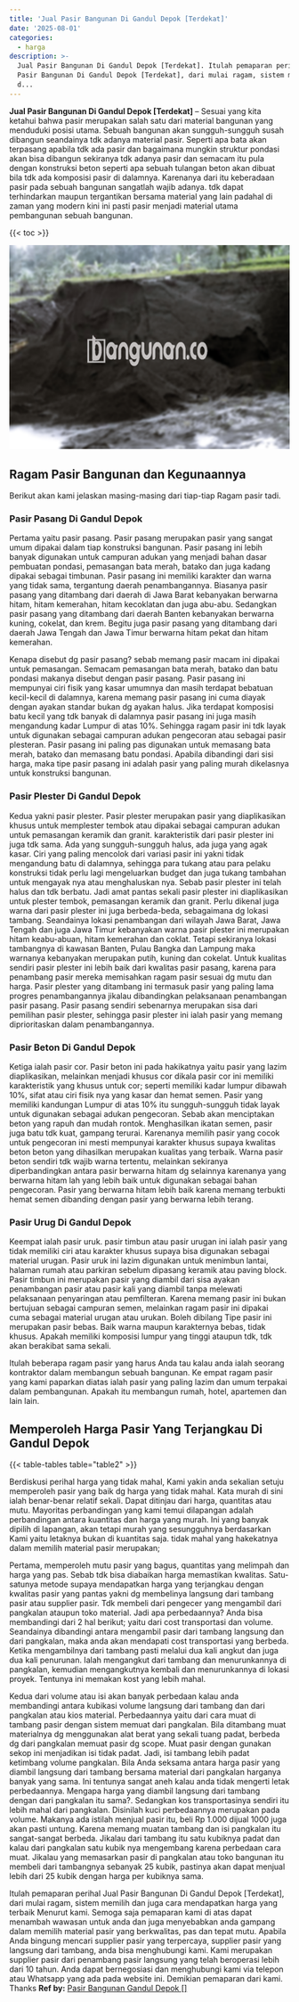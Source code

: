 ```yaml
---
title: 'Jual Pasir Bangunan Di Gandul Depok [Terdekat]'
date: '2025-08-01'
categories:
  - harga
description: >-
  Jual Pasir Bangunan Di Gandul Depok [Terdekat]. Itulah pemaparan perihal Jual
  Pasir Bangunan Di Gandul Depok [Terdekat], dari mulai ragam, sistem memilih
  d...
---
```


**Jual Pasir Bangunan Di Gandul Depok \[Terdekat\]** – Sesuai yang kita ketahui bahwa pasir merupakan salah satu dari material bangunan yang menduduki posisi utama. Sebuah bangunan akan sungguh-sungguh susah dibangun seandainya tdk adanya material pasir. Seperti apa bata akan terpasang apabila tdk ada pasir dan bagaimana mungkin struktur pondasi akan bisa dibangun sekiranya tdk adanya pasir dan semacam itu pula dengan konstruksi beton seperti apa sebuah tulangan beton akan dibuat bila tdk ada komposisi pasir di dalamnya. Karenanya dari itu keberadaan pasir pada sebuah bangunan sangatlah wajib adanya. tdk dapat terhindarkan maupun tergantikan bersama material yang lain padahal di zaman yang modern kini ini pasti pasir menjadi material utama pembangunan sebuah bangunan.

{{< toc >}}

![Jual Pasir Bangunan Di Gandul Depok [Terdekat]](/images/jual-pasir-bangunan-65.png)

## Ragam Pasir Bangunan dan Kegunaannya

Berikut akan kami jelaskan masing-masing dari tiap-tiap Ragam pasir tadi.

### Pasir Pasang Di Gandul Depok

Pertama yaitu pasir pasang. Pasir pasang merupakan pasir yang sangat umum dipakai dalam tiap konstruksi bangunan. Pasir pasang ini lebih banyak digunakan untuk campuran adukan yang menjadi bahan dasar pembuatan pondasi, pemasangan bata merah, batako dan juga kadang dipakai sebagai timbunan. Pasir pasang ini memiliki karakter dan warna yang tidak sama, tergantung daerah penambangannya. Biasanya pasir pasang yang ditambang dari daerah di Jawa Barat kebanyakan berwarna hitam, hitam kemerahan, hitam kecoklatan dan juga abu-abu. Sedangkan pasir pasang yang ditambang dari daerah Banten kebanyakan berwarna kuning, cokelat, dan krem. Begitu juga pasir pasang yang ditambang dari daerah Jawa Tengah dan Jawa Timur berwarna hitam pekat dan hitam kemerahan.

Kenapa disebut dg pasir pasang? sebab memang pasir macam ini dipakai untuk pemasangan. Semacam pemasangan bata merah, batako dan batu pondasi makanya disebut dengan pasir pasang. Pasir pasang ini mempunyai ciri fisik yang kasar umumnya dan masih terdapat bebatuan kecil-kecil di dalamnya, karena memang pasir pasang ini cuma diayak dengan ayakan standar bukan dg ayakan halus. Jika terdapat komposisi batu kecil yang tdk banyak di dalamnya pasir pasang ini juga masih mengandung kadar Lumpur di atas 10%. Sehingga ragam pasir ini tdk layak untuk digunakan sebagai campuran adukan pengecoran atau sebagai pasir plesteran. Pasir pasang ini paling pas digunakan untuk memasang bata merah, batako dan memasang batu pondasi. Apabila dibandingi dari sisi harga, maka tipe pasir pasang ini adalah pasir yang paling murah dikelasnya untuk konstruksi bangunan.

### Pasir Plester Di Gandul Depok

Kedua yakni pasir plester. Pasir plester merupakan pasir yang diaplikasikan khusus untuk memplester tembok atau dipakai sebagai campuran adukan untuk pemasangan keramik dan granit. karakteristik dari pasir plester ini juga tdk sama. Ada yang sungguh-sungguh halus, ada juga yang agak kasar. Ciri yang paling mencolok dari variasi pasir ini yakni tidak mengandung batu di dalamnya, sehingga para tukang atau para pelaku konstruksi tidak perlu lagi mengeluarkan budget dan juga tukang tambahan untuk mengayak nya atau menghaluskan nya. Sebab pasir plester ini telah halus dan tdk berbatu. Jadi amat pantas sekali pasir plester ini diaplikasikan untuk plester tembok, pemasangan keramik dan granit. Perlu dikenal juga warna dari pasir plester ini juga berbeda-beda, sebagaimana dg lokasi tambang. Seandainya lokasi penambangan dari wilayah Jawa Barat, Jawa Tengah dan juga Jawa Timur kebanyakan warna pasir plester ini merupakan hitam keabu-abuan, hitam kemerahan dan coklat. Tetapi sekiranya lokasi tambangnya di kawasan Banten, Pulau Bangka dan Lampung maka warnanya kebanyakan merupakan putih, kuning dan cokelat. Untuk kualitas sendiri pasir plester ini lebih baik dari kwalitas pasir pasang, karena para penambang pasir mereka memisahkan ragam pasir sesuai dg mutu dan harga. Pasir plester yang ditambang ini termasuk pasir yang paling lama progres penambangannya jikalau dibandingkan pelaksanaan penambangan pasir pasang. Pasir pasang sendiri sebenarnya merupakan sisa dari pemilihan pasir plester, sehingga pasir plester ini ialah pasir yang memang diprioritaskan dalam penambangannya.

### Pasir Beton Di Gandul Depok

Ketiga ialah pasir cor. Pasir beton ini pada hakikatnya yaitu pasir yang lazim diaplikasikan, melainkan menjadi khusus cor dikala pasir cor ini memiliki karakteristik yang khusus untuk cor; seperti memiliki kadar lumpur dibawah 10%, sifat atau ciri fisik nya yang kasar dan hemat semen. Pasir yang memiliki kandungan Lumpur di atas 10% itu sungguh-sungguh tidak layak untuk digunakan sebagai adukan pengecoran. Sebab akan menciptakan beton yang rapuh dan mudah rontok. Menghasilkan ikatan semen, pasir juga batu tdk kuat, gampang terurai. Karenanya memilih pasir yang cocok untuk pengecoran ini mesti mempunyai karakter khusus supaya kwalitas beton beton yang dihasilkan merupakan kualitas yang terbaik. Warna pasir beton sendiri tdk wajib warna tertentu, melainkan sekiranya diperbandingkan antara pasir berwarna hitam dg selainnya karenanya yang berwarna hitam lah yang lebih baik untuk digunakan sebagai bahan pengecoran. Pasir yang berwarna hitam lebih baik karena memang terbukti hemat semen dibanding dengan pasir yang berwarna lebih terang.

### Pasir Urug Di Gandul Depok

Keempat ialah pasir uruk. pasir timbun atau pasir urugan ini ialah pasir yang tidak memiliki ciri atau karakter khusus supaya bisa digunakan sebagai material urugan. Pasir uruk ini lazim digunakan untuk menimbun lantai, halaman rumah atau parkiran sebelum dipasang keramik atau paving block. Pasir timbun ini merupakan pasir yang diambil dari sisa ayakan penambangan pasir atau pasir kali yang diambil tanpa melewati pelaksanaan penyaringan atau pemfilteran. Karena memang pasir ini bukan bertujuan sebagai campuran semen, melainkan ragam pasir ini dipakai cuma sebagai material urugan atau urukan. Boleh dibilang Tipe pasir ini merupakan pasir bebas. Baik warna maupun karakternya bebas, tidak khusus. Apakah memiliki komposisi lumpur yang tinggi ataupun tdk, tdk akan berakibat sama sekali.

Itulah beberapa ragam pasir yang harus Anda tau kalau anda ialah seorang kontraktor dalam membangun sebuah bangunan. Ke empat ragam pasir yang kami paparkan diatas ialah pasir yang paling lazim dan umum terpakai dalam pembangunan. Apakah itu membangun rumah, hotel, apartemen dan lain lain.

## Memperoleh Harga Pasir Yang Terjangkau Di Gandul Depok

{{< table-tables table="table2" >}}

Berdiskusi perihal harga yang tidak mahal, Kami yakin anda sekalian setuju memperoleh pasir yang baik dg harga yang tidak mahal. Kata murah di sini ialah benar-benar relatif sekali. Dapat ditinjau dari harga, quantitas atau mutu. Mayoritas perbandingan yang kami temui dilapangan adalah perbandingan antara kuantitas dan harga yang murah. Ini yang banyak dipilih di lapangan, akan tetapi murah yang sesungguhnya berdasarkan Kami yaitu letaknya bukan di kuantitas saja. tidak mahal yang hakekatnya dalam memilih material pasir merupakan;

Pertama, memperoleh mutu pasir yang bagus, quantitas yang melimpah dan harga yang pas. Sebab tdk bisa diabaikan harga memastikan kwalitas. Satu-satunya metode supaya mendapatkan harga yang terjangkau dengan kwalitas pasir yang pantas yakni dg membelinya langsung dari tambang pasir atau supplier pasir. Tdk membeli dari pengecer yang mengambil dari pangkalan ataupun toko material. Jadi apa perbedaannya? Anda bisa membandingi dari 2 hal berikut; yaitu dari cost transportasi dan volume. Seandainya dibandingi antara mengambil pasir dari tambang langsung dan dari pangkalan, maka anda akan mendapati cost transportasi yang berbeda. Ketika mengambilnya dari tambang pasti melalui dua kali angkut dan juga dua kali penurunan. Ialah mengangkut dari tambang dan menurunkannya di pangkalan, kemudian mengangkutnya kembali dan menurunkannya di lokasi proyek. Tentunya ini memakan kost yang lebih mahal.

Kedua dari volume atau isi akan banyak perbedaan kalau anda membandingi antara kubikasi volume langsung dari tambang dan dari pangkalan atau kios material. Perbedaannya yaitu dari cara muat di tambang pasir dengan sistem memuat dari pangkalan. Bila ditambang muat materialnya dg menggunakan alat berat yang sekali tuang padat, berbeda dg dari pangkalan memuat pasir dg scope. Muat pasir dengan gunakan sekop ini menjadikan isi tidak padat. Jadi, isi tambang lebih padat ketimbang volume pangkalan. Bila Anda seksama antara harga pasir yang diambil langsung dari tambang bersama material dari pangkalan harganya banyak yang sama. Ini tentunya sangat aneh kalau anda tidak mengerti letak perbedaannya. Mengapa harga yang diambil langsung dari tambang dengan dari pangkalan itu sama?. Sedangkan kos transportasinya sendiri itu lebih mahal dari pangkalan. Disinilah kuci perbedaannya merupakan pada volume. Makanya ada istilah menjual pasir itu, beli Rp 1.000 dijual 1000 juga akan pasti untung. Karena memang muatan tambang dan isi pangkalan itu sangat-sangat berbeda. Jikalau dari tambang itu satu kubiknya padat dan kalau dari pangkalan satu kubik nya mengembang karena perbedaan cara muat. Jikalau yang memasarkan pasir di pangkalan atau toko bangunan itu membeli dari tambangnya sebanyak 25 kubik, pastinya akan dapat menjual lebih dari 25 kubik dengan harga per kubiknya sama.

Itulah pemaparan perihal Jual Pasir Bangunan Di Gandul Depok \[Terdekat\], dari mulai ragam, sistem memilih dan juga cara mendapatkan harga yang terbaik Menurut kami. Semoga saja pemaparan kami di atas dapat menambah wawasan untuk anda dan juga menyebabkan anda gampang dalam memilih material pasir yang berkwalitas, pas dan tepat mutu. Apabila Anda bingung mencari supplier pasir yang terpercaya, supplier pasir yang langsung dari tambang, anda bisa menghubungi kami. Kami merupakan supplier pasir dari penambang pasir langsung yang telah beroperasi lebih dari 10 tahun. Anda dapat bernegosiasi dan menghubungi kami via telepon atau Whatsapp yang ada pada website ini. Demikian pemaparan dari kami. Thanks
**Ref by:** [Pasir Bangunan Gandul Depok []](https://id.wikipedia.org/wiki/Pasir)
